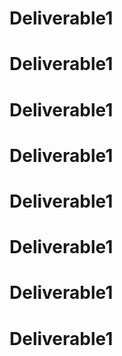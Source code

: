 # Deliverable1
# Deliverable1
# Deliverable1
# Deliverable1
# Deliverable1
# Deliverable1
# Deliverable1
# Deliverable1
